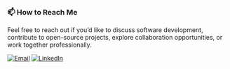 ### 📫 How to Reach Me  
Feel free to reach out if you’d like to discuss software development, contribute to open-source projects, explore collaboration opportunities, or work together professionally.

[![Email](https://img.shields.io/badge/Email-dev.jsc0f1eld@gmail.com-c14438?style=for-the-badge)](mailto:dev.jsc0f1eld@gmail.com)
[![LinkedIn](https://img.shields.io/badge/LinkedIn-dev--jsc0f1eld-0A66C2?style=for-the-badge&logo=linkedin&logoColor=white)](https://www.linkedin.com/in/jsc0f1eld) 
